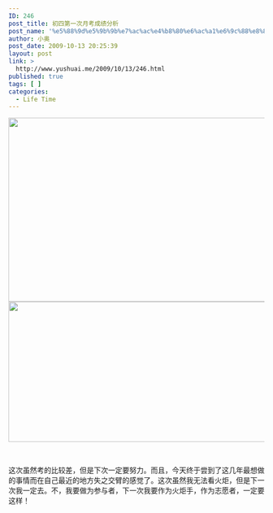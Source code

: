 ```yaml
---
ID: 246
post_title: 初四第一次月考成绩分析
post_name: '%e5%88%9d%e5%9b%9b%e7%ac%ac%e4%b8%80%e6%ac%a1%e6%9c%88%e8%80%83%e6%88%90%e7%bb%a9%e5%88%86%e6%9e%90'
author: 小奥
post_date: 2009-10-13 20:25:39
layout: post
link: >
  http://www.yushuai.me/2009/10/13/246.html
published: true
tags: [ ]
categories:
  - Life Time
---
```

<img class="aligncenter" title="成绩技术分析.jpg" src="https://dqhplhzz2008-1251830035.cos.ap-guangzhou.myqcloud.com/zhangyushuai/wp-content/uploads/2009/10/成绩技术分析.jpg" alt="" width="541" height="362" />
<img class="aligncenter" title="第一次对比.jpg" src="https://dqhplhzz2008-1251830035.cos.ap-guangzhou.myqcloud.com/zhangyushuai/wp-content/uploads/2009/10/第一次对比.jpg" alt="" width="525" height="276" />

 

这次虽然考的比较差，但是下次一定要努力。而且，今天终于尝到了这几年最想做的事情而在自己最近的地方失之交臂的感觉了。这次虽然我无法看火炬，但是下一次我一定去。不，我要做为参与者，下一次我要作为火炬手，作为志愿者，一定要这样！